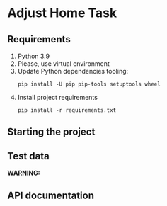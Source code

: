 # Adjust Home Task

## Requirements

1. Python 3.9
2. Please, use virtual environment
3. Update Python dependencies tooling:
    ```shell
    pip install -U pip pip-tools setuptools wheel
    ```
4. Install project requirements
    ```shell
    pip install -r requirements.txt
    ```

## Starting the project

## Test data

**WARNING:**

## API documentation
